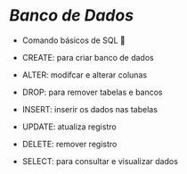 # *Banco de Dados*

- Comando básicos de SQL 👀
  
- CREATE: para criar banco de dados
- ALTER: modifcar e alterar colunas
- DROP: para remover tabelas e bancos
- INSERT: inserir os dados nas tabelas
- UPDATE: atualiza registro
- DELETE: remover registro
- SELECT: para consultar e visualizar dados
